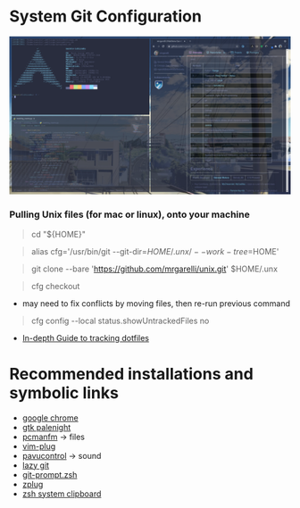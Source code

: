 # System Git Configuration

![arch system image](./.rdm/arch_config.png)

### Pulling Unix files (for mac or linux), onto your machine

> cd "${HOME}"

> alias cfg='/usr/bin/git --git-dir=$HOME/.unx/ --work-tree=$HOME'

> git clone --bare 'https://github.com/mrgarelli/unix.git' $HOME/.unx

> cfg checkout

* may need to fix conflicts by moving files, then re-run previous command

> cfg config --local status.showUntrackedFiles no



* [In-depth Guide to tracking dotfiles](https://developer.atlassian.com/blog/2016/02/best-way-to-store-dotfiles-git-bare-repo/)

# Recommended installations and symbolic links
* [google chrome](https://aur.archlinux.org/packages/google-chrome/)
* [gtk palenight](https://aur.archlinux.org/packages/palenight-gtk-theme/)
* [pcmanfm](https://archlinux.org/packages/community/x86_64/pcmanfm/) -> files
* [vim-plug](https://aur.archlinux.org/packages/vim-plug/)
* [pavucontrol](https://archlinux.org/packages/extra/x86_64/pavucontrol/) -> sound
* [lazy git](https://archlinux.org/packages/community/x86_64/lazygit/)
* [git-prompt.zsh](https://aur.archlinux.org/packages/git-prompt.zsh/)
* [zplug](https://github.com/zplug/zplug)
* [zsh system clipboard](https://github.com/kutsan/zsh-system-clipboard)
